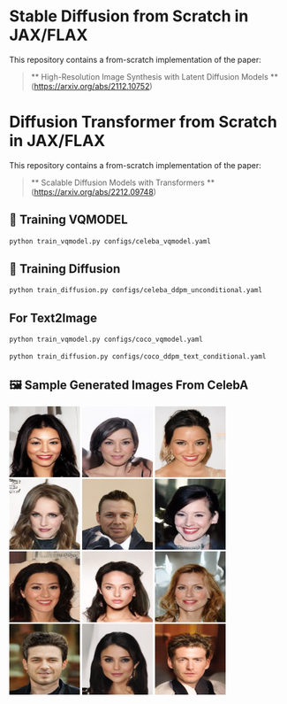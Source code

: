 # Stable Diffusion from Scratch in JAX/FLAX

This repository contains a from-scratch implementation of the paper:

> ** High-Resolution Image Synthesis with Latent Diffusion Models **  
> (https://arxiv.org/abs/2112.10752)

# Diffusion Transformer from Scratch in JAX/FLAX

This repository contains a from-scratch implementation of the paper:

> ** Scalable Diffusion Models with Transformers **  
> (https://arxiv.org/abs/2212.09748)


## 🏁 Training VQMODEL

```bash
python train_vqmodel.py configs/celeba_vqmodel.yaml
```

## 🏁 Training Diffusion

```bash
python train_diffusion.py configs/celeba_ddpm_unconditional.yaml
```

## For Text2Image

```bash
python train_vqmodel.py configs/coco_vqmodel.yaml
```

```bash
python train_diffusion.py configs/coco_ddpm_text_conditional.yaml
```


## 🖼 Sample Generated Images From CelebA

![Generated Image](gen_images/generated_image14.png)
![Generated Image](gen_images/generated_image22.png)
![Generated Image](gen_images/generated_image23.png)
![Generated Image](gen_images/generated_image28.png)
![Generated Image](gen_images/generated_image43.png)
![Generated Image](gen_images/generated_image45.png)
![Generated Image](gen_images/generated_image46.png)
![Generated Image](gen_images/generated_image47.png)
![Generated Image](gen_images/generated_image48.png)
![Generated Image](gen_images/generated_image51.png)
![Generated Image](gen_images/generated_image55.png)
![Generated Image](gen_images/generated_image57.png)
